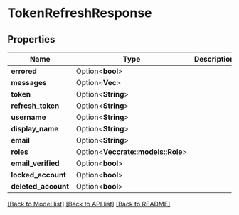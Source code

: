 # TokenRefreshResponse

## Properties

Name | Type | Description | Notes
------------ | ------------- | ------------- | -------------
**errored** | Option<**bool**> |  | [optional]
**messages** | Option<**Vec<String>**> |  | [optional]
**token** | Option<**String**> |  | [optional]
**refresh_token** | Option<**String**> |  | [optional]
**username** | Option<**String**> |  | [optional]
**display_name** | Option<**String**> |  | [optional]
**email** | Option<**String**> |  | [optional]
**roles** | Option<[**Vec<crate::models::Role>**](Role.md)> |  | [optional]
**email_verified** | Option<**bool**> |  | [optional]
**locked_account** | Option<**bool**> |  | [optional]
**deleted_account** | Option<**bool**> |  | [optional]

[[Back to Model list]](../README.md#documentation-for-models) [[Back to API list]](../README.md#documentation-for-api-endpoints) [[Back to README]](../README.md)


